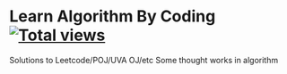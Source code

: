 Learn Algorithm By Coding 
[![Total views](https://sourcegraph.com/api/repos/github.com/stackpush/LearnAlgorithmByCoding/counters/views.png)](https://sourcegraph.com/github.com/stackpush/LearnAlgorithmByCoding)
=================
Solutions to Leetcode/POJ/UVA OJ/etc
Some thought works in algorithm
